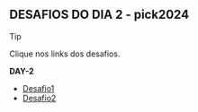 ## DESAFIOS DO DIA 2 - pick2024
> [!TIP]  
Clique nos links dos desafios.  

**DAY-2**  
- [Desafio1](./Primeiro_Desafio/README.md)  
- [Desafio2](./Segundo_Desafio/README.md)  

